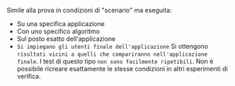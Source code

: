Simile alla prova in condizioni di "scenario" ma eseguita:
- Su una specifica applicazione
- Con uno specifico algoritmo
- Sul posto esatto dell'applicazione
- `Si impiegano gli utenti finale dell'applicazione`
Si ottengono `risultati vicini a quelli che compariranno nell'applicazione finale`.
I test di questo tipo `non sono facilmente ripetibili`. 
Non è possibile ricreare esattamente le stesse condizioni in altri esperimenti di verifica.